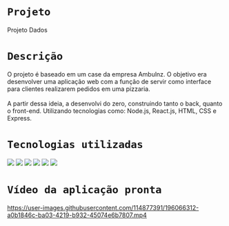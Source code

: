 # `Projeto`
Projeto Dados

# `Descrição`
O projeto é baseado em um case da empresa Ambulnz. O objetivo era desenvolver uma aplicação web com a função de servir como interface para clientes realizarem pedidos em uma pizzaria.
</br></br>
A partir dessa ideia, a desenvolvi do zero, construindo tanto o back, quanto o front-end. Utilizando tecnologias como: Node.js, React.js, HTML, CSS e Express.

# `Tecnologias utilizadas`
<div>
<img src="https://img.shields.io/badge/JavaScript-F7DF1E?style=for-the-badge&logo=javascript&logoColor=black">
<img src="https://img.shields.io/badge/HTML5-E34F26?style=for-the-badge&logo=html5&logoColor=white">
<img src="https://img.shields.io/badge/CSS-239120?&style=for-the-badge&logo=css3&logoColor=white">
<img src="https://img.shields.io/badge/React-20232A?style=for-the-badge&logo=react&logoColor=61DAFB">
<img src="https://img.shields.io/badge/Node.js-43853D?style=for-the-badge&logo=node.js&logoColor=white">
<img src="https://img.shields.io/badge/Express.js-404D59?style=for-the-badge">
</div>

# `Vídeo da aplicação pronta`
https://user-images.githubusercontent.com/114877391/196066312-a0b1846c-ba03-4219-b932-45074e6b7807.mp4
